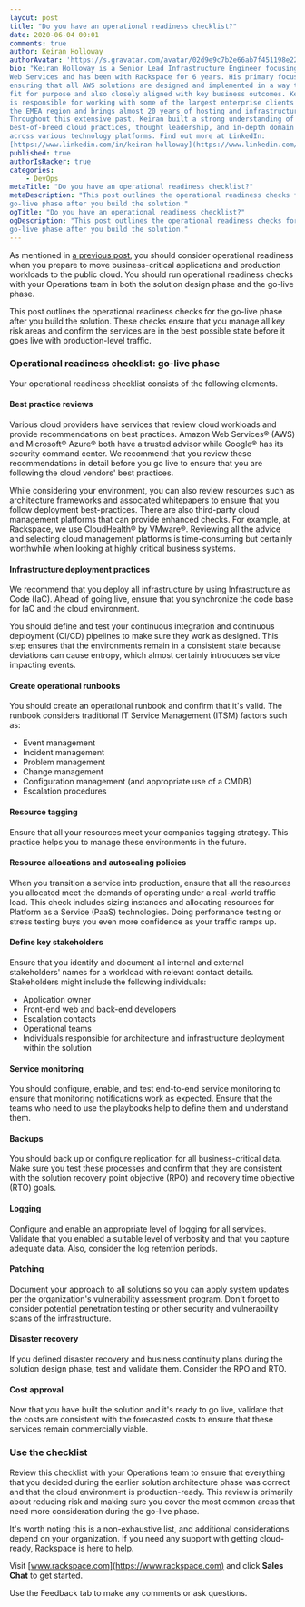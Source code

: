 ```yaml
---
layout: post
title: "Do you have an operational readiness checklist?"
date: 2020-06-04 00:01
comments: true
author: Keiran Holloway
authorAvatar: 'https://s.gravatar.com/avatar/02d9e9c7b2e66ab7f451198e22374be1'
bio: "Keiran Holloway is a Senior Lead Infrastructure Engineer focusing on Amazon
Web Services and has been with Rackspace for 6 years. His primary focus is
ensuring that all AWS solutions are designed and implemented in a way that is
fit for purpose and also closely aligned with key business outcomes. Keiran
is responsible for working with some of the largest enterprise clients within
the EMEA region and brings almost 20 years of hosting and infrastructure experience.
Throughout this extensive past, Keiran built a strong understanding of
best-of-breed cloud practices, thought leadership, and in-depth domain knowledge
across various technology platforms. Find out more at LinkedIn:
[https://www.linkedin.com/in/keiran-holloway](https://www.linkedin.com/in/keiran-holloway)."
published: true
authorIsRacker: true
categories:
    - DevOps
metaTitle: "Do you have an operational readiness checklist?"
metaDescription: "This post outlines the operational readiness checks for the
go-live phase after you build the solution."
ogTitle: "Do you have an operational readiness checklist?"
ogDescription: "This post outlines the operational readiness checks for the
go-live phase after you build the solution."
---
```


As mentioned in
[a previous post](https://www.rackspace.com/blog/focusing-just-cost-optimization-youve-already-wasted-money),
you should consider operational readiness when you prepare to move business-critical
applications and production workloads to the public cloud. You should run
operational readiness checks with your Operations team in both the solution
design phase and the go-live phase.

<!-- more -->

This post outlines the operational readiness checks for the go-live phase after
you build the solution. These checks ensure that you manage all key risk areas
and confirm the services are in the best possible state before it goes live with
production-level traffic.

### Operational readiness checklist: go-live phase

Your operational readiness checklist consists of the following elements.

#### Best practice reviews

Various cloud providers have services that review cloud workloads and provide
recommendations on best practices. Amazon Web Services&reg; (AWS) and Microsoft&reg;
Azure&reg; both have a trusted advisor while Google&reg; has its security command
center. We recommend that you review these recommendations in detail before you
go live to ensure that you are following the cloud vendors' best practices.

While considering your environment, you can also review resources such as
architecture frameworks and associated whitepapers to ensure that you follow
deployment best-practices. There are also third-party cloud management platforms
that can provide enhanced checks. For example, at Rackspace, we use CloudHealth&reg;
by VMware&reg;. Reviewing all the advice and selecting cloud management platforms
is time-consuming but certainly worthwhile when looking at highly critical
business systems.

#### Infrastructure deployment practices

We recommend that you deploy all infrastructure by using Infrastructure as Code
(IaC). Ahead of going live, ensure that you synchronize the code base for IaC
and the cloud environment.

You should define and test your continuous integration and continuous deployment
(CI/CD) pipelines to make sure they work as designed. This step ensures that the
environments remain in a consistent state because deviations can cause entropy,
which almost certainly introduces service impacting events.

#### Create operational runbooks

You should create an operational runbook and confirm that it's valid.  The
runbook considers traditional IT Service Management (ITSM) factors such as:

- Event management
- Incident management
- Problem management
- Change management
- Configuration management (and appropriate use of a CMDB)
- Escalation procedures

#### Resource tagging

Ensure that all your resources meet your companies tagging strategy. This
practice helps you to manage these environments in the future.

#### Resource allocations and autoscaling policies

 When you transition a service into production, ensure that all the resources
 you allocated meet the demands of operating under a real-world traffic load.
 This check includes sizing instances and allocating resources for Platform as
 a Service (PaaS) technologies. Doing performance testing or stress testing buys
 you even more confidence as your traffic ramps up.

#### Define key stakeholders

Ensure that you identify and document all internal and external stakeholders'
names for a workload with relevant contact details. Stakeholders might include
the following individuals:

- Application owner
- Front-end web and back-end developers
- Escalation contacts
- Operational teams
- Individuals responsible for architecture and infrastructure deployment within
  the solution

#### Service monitoring

You should configure, enable, and test end-to-end service monitoring to ensure
that monitoring notifications work as expected. Ensure that the teams who need
to use the playbooks help to define them and understand them.

#### Backups

You should back up or configure replication for all business-critical data. Make
sure you test these processes and confirm that they are consistent with the
solution recovery point objective (RPO) and recovery time objective (RTO) goals.

#### Logging

Configure and enable an appropriate level of logging for all services. Validate
that you enabled a suitable level of verbosity and that you capture adequate
data. Also, consider the log retention periods.

#### Patching

Document your approach to all solutions so you can apply system updates per the
organization's vulnerability assessment program. Don't forget to consider
potential penetration testing or other security and vulnerability scans of the
infrastructure.

#### Disaster recovery

If you defined disaster recovery and business continuity plans during the solution
design phase, test and validate them. Consider the RPO and RTO.

#### Cost approval

Now that you have built the solution and it's ready to go live, validate that
the costs are consistent with the forecasted costs to ensure that these services
remain commercially viable.

### Use the checklist

Review this checklist with your Operations team to ensure that everything that
you decided during the earlier solution architecture phase was correct and that
the cloud environment is production-ready. This review is primarily about reducing
risk and making sure you cover the most common areas that need more consideration
during the go-live phase.

It's worth noting this is a non-exhaustive list, and additional considerations
depend on your organization. If you need any support with getting cloud-ready,
Rackspace is here to help.

Visit [www.rackspace.com](https://www.rackspace.com) and click **Sales Chat**
to get started.

Use the Feedback tab to make any comments or ask questions.
